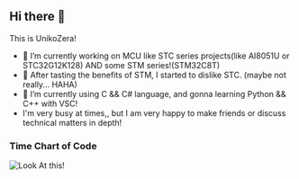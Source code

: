 ## Hi there 👋
This is UnikoZera!

- 🔭 I’m currently working on MCU like STC series projects(like AI8051U or STC32G12K128) AND some STM series!(STM32C8T)
- 🤔 After tasting the benefits of STM, I started to dislike STC. (maybe not really...  HAHA)
- 🌱 I’m currently using C && C# language, and gonna learning Python && C++ with VSC!
- I'm very busy at times,, but I am very happy to make friends or discuss technical matters in depth!

### Time Chart of Code 
![Look At this!](https://wakatime.com/share/@f8cc63dc-e4b7-4f39-862e-4c2e07850083/89cc1195-1ca3-4ec6-831d-6df1a39943f3.svg)
<!--
**UnikoZera/UnikoZera** is a ✨ _special_ ✨ repository because its `README.md` (this file) appears on your GitHub profile.

Here are some ideas to get you started:

- 🔭 I’m currently working on ...
- 🌱 I’m currently learning ...
- 👯 I’m looking to collaborate on ...
- 🤔 I’m looking for help with ...
- 💬 Ask me about ...
- 📫 How to reach me: ...
- 😄 Pronouns: ...
- ⚡ Fun fact: ...
-->
